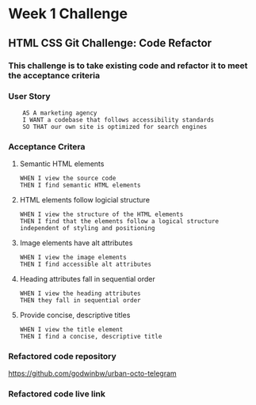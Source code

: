 # **Week 1 Challenge**

## **HTML CSS Git Challenge: Code Refactor**

### This challenge is to take existing code and refactor it to meet the acceptance criteria

### **User Story**

        AS A marketing agency
        I WANT a codebase that follows accessibility standards
        SO THAT our own site is optimized for search engines

### **Acceptance Critera**

1.  Semantic HTML elements

        WHEN I view the source code
        THEN I find semantic HTML elements

2.  HTML elements follow logicial structure

        WHEN I view the structure of the HTML elements
        THEN I find that the elements follow a logical structure independent of styling and positioning

3.  Image elements have alt attributes

        WHEN I view the image elements
        THEN I find accessible alt attributes

4.  Heading attributes fall in sequential order

        WHEN I view the heading attributes
        THEN they fall in sequential order

5.  Provide concise, descriptive titles

        WHEN I view the title element
        THEN I find a concise, descriptive title

### **Refactored code repository**

https://github.com/godwinbw/urban-octo-telegram

### **Refactored code live link**
